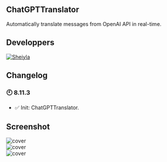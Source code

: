 ## ChatGPTTranslator

Automatically translate messages from OpenAI API in real-time.

## Developpers

[![Sheiyla](https://img.shields.io/badge/DEV-Sheiyla-pink)](https://revgames.tech)

## Changelog

### 🕙 8.11.3
- ✅ Init: ChatGPTTranslator.

## Screenshot

![cover](https://sharex.sheiylanie.com/i/m8usVvqd) <br>
![cover](https://sharex.sheiylanie.com/i/LgZd) <br>
![cover](https://sharex.sheiylanie.com/i/nHrksin8)